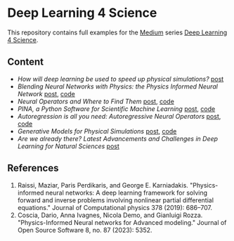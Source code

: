 # Deep Learning 4 Science
This repository contains full examples for the [Medium](https://medium.com/@dariocos99) series [Deep Learning 4 Science]().

## Content 
* _How will deep learning be used to speed up physical simulations?_ [post](https://medium.com/sissa-mathlab/how-will-deep-learning-be-used-to-speed-up-physical-simulations-8634cda1022a)
* _Blending Neural Networks with Physics: the Physics Informed Neural Network_ [post](), [code]()
* _Neural Operators and Where to Find Them_ [post](), [code]()
* _PINA, a Python Software for Scientific Machine Learning_ [post](), [code]()
* _Autoregression is all you need: Autoregressive Neural Operators_ [post](), [code]()
* _Generative Models for Physical Simulations_ [post](), [code]()
* _Are we already there? Latest Advancements and Challenges in Deep Learning for Natural Sciences_ [post]()

## References
1. Raissi, Maziar, Paris Perdikaris, and George E. Karniadakis. "Physics-informed neural networks: A deep learning framework for solving forward and inverse problems involving nonlinear partial differential equations." Journal of Computational physics 378 (2019): 686–707.
2. Coscia, Dario, Anna Ivagnes, Nicola Demo, and Gianluigi Rozza. "Physics-Informed Neural networks for Advanced modeling." Journal of Open Source Software 8, no. 87 (2023): 5352.
